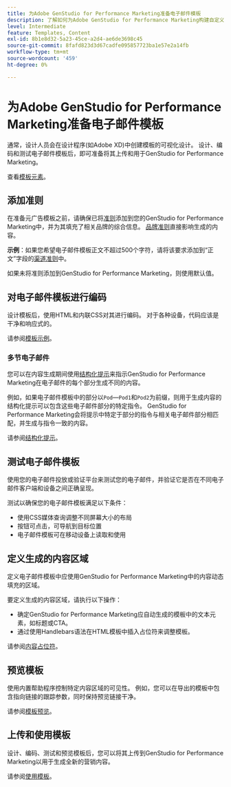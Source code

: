 ```yaml
---
title: 为Adobe GenStudio for Performance Marketing准备电子邮件模板
description: 了解如何为Adobe GenStudio for Performance Marketing构建自定义电子邮件模板。
level: Intermediate
feature: Templates, Content
exl-id: 8b1e8d32-5a23-45ce-a2d4-ae6de3698c45
source-git-commit: 8fafd823d3d67cadfe095857723ba1e57e2a14fb
workflow-type: tm+mt
source-wordcount: '459'
ht-degree: 0%

---
```


# 为Adobe GenStudio for Performance Marketing准备电子邮件模板

通常，设计人员会在设计程序(如Adobe XD)中创建模板的可视化设计。 设计、编码和测试电子邮件模板后，即可准备将其上传和用于GenStudio for Performance Marketing。

查看[模板元素](use-templates.md#template-elements)。

## 添加准则

在准备元广告模板之前，请确保已将[准则](/help/user-guide/guidelines/overview.md)添加到您的GenStudio for Performance Marketing中，并为其填充了相关品牌的综合信息。 [品牌准则](/help/user-guide/guidelines/brands.md)直接影响生成的内容。

**示例**：如果您希望电子邮件模板正文不超过500个字符，请将该要求添加到“正文”字段的[渠道准则](/help/user-guide/guidelines/brands.md#channel-guidelines)中。

如果未将准则添加到GenStudio for Performance Marketing，则使用默认值。

## 对电子邮件模板进行编码

设计模板后，使用HTML和内联CSS对其进行编码。 对于各种设备，代码应该是干净和响应式的。

请参阅[模板示例](/help/user-guide/content/customize-template.md#template-examples)。

### 多节电子邮件

您可以在内容生成期间使用[结构化提示](/help/user-guide/effective-prompts.md#structured-prompts)来指示GenStudio for Performance Marketing在电子邮件的每个部分生成不同的内容。

例如，如果电子邮件模板中的部分以`Pod`—`Pod1`和`Pod2`为前缀，则用于生成内容的结构化提示可以包含这些电子邮件部分的特定指令。 GenStudio for Performance Marketing会将提示中特定于部分的指令与相关电子邮件部分相匹配，并生成与指令一致的内容。

请参阅[结构化提示](/help/user-guide/effective-prompts.md#structured-prompts)。

## 测试电子邮件模板

使用您的电子邮件投放或验证平台来测试您的电子邮件，并验证它是否在不同电子邮件客户端和设备之间正确呈现。

测试以确保您的电子邮件模板满足以下条件：

* 使用CSS媒体查询调整不同屏幕大小的布局
* 按钮可点击，可导航到目标位置
* 电子邮件模板可在移动设备上读取和使用

## 定义生成的内容区域

定义电子邮件模板中应使用GenStudio for Performance Marketing中的内容动态填充的区域。

要定义生成的内容区域，请执行以下操作：

* 确定GenStudio for Performance Marketing应自动生成的模板中的文本元素，如标题或CTA。
* 通过使用Handlebars语法在HTML模板中插入占位符来调整模板。

请参阅[内容占位符](/help/user-guide/content/customize-template.md#content-placeholders)。

## 预览模板

使用内置帮助程序控制特定内容区域的可见性。 例如，您可以在导出的模板中包含指向链接的跟踪参数，同时保持预览链接干净。

请参阅[模板预览](/help/user-guide/content/customize-template.md#template-preview)。

## 上传和使用模板

设计、编码、测试和预览模板后，您可以将其上传到GenStudio for Performance Marketing以用于生成全新的营销内容。

请参阅[使用模板](use-templates.md)。
